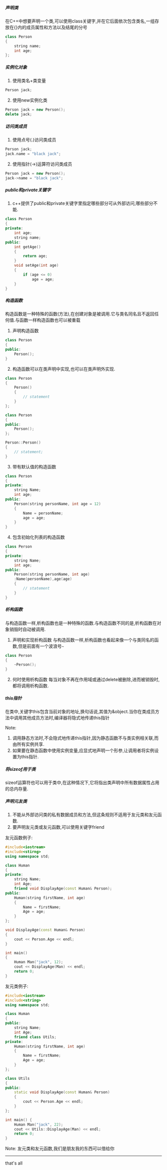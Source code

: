 ##### 声明类
在C++中想要声明一个类,可以使用class关键字,并在它后面依次包含类名,一组存放在{}内的成员属性和方法以及结尾的分号
```c++
class Person
{
	string name;
	int age;
};
```

##### 实例化对象
1. 使用类名+类变量
```c++
Person jack;
```

2. 使用new实例化类
```c++
Person jack = new Person();
delete jack;
```

##### 访问类成员
1. 使用点号(.)访问类成员
```c++
Person jack;
jack.name = "black jack";
```

2. 使用指针(->)运算符访问类成员
```c++
Person jack = new Person();
jack->name = "black jack";
```

##### public和private关键字
1. c++提供了public和private关键字里指定哪些部分可从外部访问,哪些部分不能.
```c++
class Person
{
private:
	int age;
	string name;
public:
	int getAge()
	{
		return age;
	}
	void setAge(int age)
	{
		if (age <= 0)
			age = age;
	}
}
```

##### 构造函数
构造函数是一种特殊的函数(方法),在创建对象是被调用.它与类名同名且不返回任何值.与函数一样构造函数也可以被重载

1. 声明构造函数
```c++
class Person
{
public:
	Person();
}
```

2. 构造函数可以在类声明中实现,也可以在类声明外实现.

```c++
class Person
{
	Person()
	{
		// statement
	}
};

class Person
{
public:
	Person();
};

Person::Person()
{
	// statement;
}
```

3. 带有默认值的构造函数
```c++
class Person
{
private:
	string Name;
	int age;
public:
	Person(string personName, int age = 12)
	{
		Name = personName;
		age = age;
	}
}
```

4. 包含初始化列表的构造函数
```c++
class Person
{
private:
	string Name;
	int age;
public:
	Person(string personName, int age)
	:Name(personName),age(age)
	{
		// statement
	}
}
```

##### 析构函数
与构造函数一样,析构函数也是一种特殊的函数.与构造函数不同的是,析构函数在对象销毁时自动被调用.


1. 声明和实现析构函数
与构造函数一样,析构函数也看起来像一个与类同名的函数,但是前面有一个波浪号`~`
```c++
class Person
{
	~Person();
}
```

2. 何时使用析构函数
每当对象不再在作用域或通过delete被删除,进而被销毁时,都将调用析构函数.

##### this指针
在类中,关键字this包含当前对象的地址,换句话说,其值为&object.当你在类成员方法中调用其他成员方法时,编译器将隐式地传递this指针

Note:
1. 调用静态方法时,不会隐式地传递this指针,因为静态函数不与类实例相关联,而由所有实例共享.
2. 如果要在静态函数中使用实例变量,应显式地声明一个形参,让调用者将实例设置为this指针.

##### 将sizeof用于类
sizeof运算符也可以用于类中,在这种情况下,它将指出类声明中所有数据属性占用的总内存量.


##### 声明元友类
1. 不能从外部访问类的私有数据成员和方法,但这条规则不适用于友元类和友元函数.
2. 要声明友元类或友元函数,可以使用关键字friend

友元函数例子:
```c++
#include<iostream>
#include<stirng>
using namespace std;

class Human
{
private:
	string Name;
	int Age;
	friend void DisplayAge(const Human& Person);
public:
	Human(string firstName, int age)
	{
		Name = firstName;
		Age = age;
	}
};

void DisplayAge(const Human& Person)
{
	cout << Person.Age << endl;
}

int main()
{
	Human Man("jack", 12);
	cout << DisplayAge(Man) << endl;
	return 0;
}
```

友元类例子:
```c++
#include<iostream>
#include<string>
using namespace std;

class Human
{
public:
	string Name;
	int Age;
	friend class Utils;
private:
	Human(string firstName, int age)
	{
		Name = firstName;
		Age = age;
	}
};

class Utils
{
public:
	static void DisplayAge(const Human& Person)
	{
		cout << Person.Age << endl;
	}
};

int main() {
	Human Man("jack", 22);
	cout << Utils::DisplayAge(Man) << endl;
	return 0;
}
```

Note:
友元类和友元函数,我们是朋友我的东西可以借给你


---
that's all